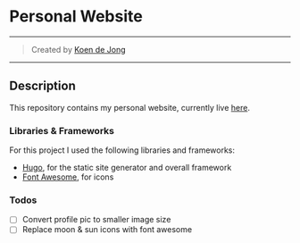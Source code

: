 # Personal Website
___
> Created by [Koen de Jong](https://github.com/koenjdejong/)
___

## Description
This repository contains my personal website, currently live [here](https://www.koendejong.net/).

### Libraries & Frameworks
For this project I used the following libraries and frameworks:
- [Hugo](https://gohugo.io/), for the static site generator and overall framework
- [Font Awesome](https://fontawesome.com/), for icons

### Todos
- [ ] Convert profile pic to smaller image size
- [ ] Replace moon & sun icons with font awesome